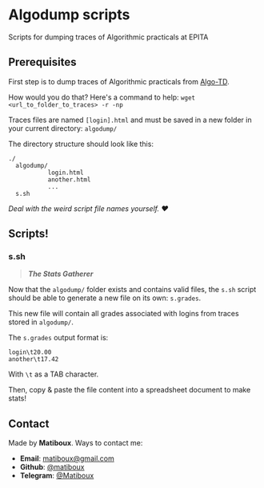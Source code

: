 # Algodump scripts

Scripts for dumping traces of Algorithmic practicals at EPITA

## Prerequisites

First step is to dump traces of Algorithmic practicals from [Algo-TD](https://algo-td.infoprepa.epita.fr/).

How would you do that? Here's a command to help: `wget <url_to_folder_to_traces> -r -np`

Traces files are named `[login].html` and must be saved in a new folder in your current directory: `algodump/`

The directory structure should look like this:
```
./
  algodump/
           login.html
           another.html
           ...
  s.sh
```

_Deal with the weird script file names yourself. ❤_

## Scripts!

### s.sh

> ***The Stats Gatherer***

Now that the `algodump/` folder exists and contains valid files,
the `s.sh` script should be able to generate a new file on its own: `s.grades`.

This new file will contain all grades associated with logins from traces stored in `algodump/`.

The `s.grades` output format is:
```
login\t20.00
another\t17.42
```
With `\t` as a TAB character.

Then, copy & paste the file content into a spreadsheet document to make stats!


## Contact

Made by **Matiboux**. Ways to contact me:
 - **Email**: [matiboux@gmail.com](mailto:matiboux@gmail.com)
 - **Github**: [@matiboux](https://github.com/matiboux)
 - **Telegram**: [@Matiboux](https://t.me/Matiboux)
